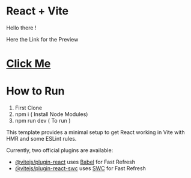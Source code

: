 # React + Vite

Hello there !

Here the Link for the Preview 

# [Click Me](https://66a3e944b95c2e2c4ec986f6--radiant-pothos-e3e8e9.netlify.app/) 

# How to Run 

 1. First Clone
 2. npm i ( Install Node Modules)
 3. npm run dev ( To run )

This template provides a minimal setup to get React working in Vite with HMR and some ESLint rules.

Currently, two official plugins are available:

- [@vitejs/plugin-react](https://github.com/vitejs/vite-plugin-react/blob/main/packages/plugin-react/README.md) uses [Babel](https://babeljs.io/) for Fast Refresh
- [@vitejs/plugin-react-swc](https://github.com/vitejs/vite-plugin-react-swc) uses [SWC](https://swc.rs/) for Fast Refresh
